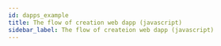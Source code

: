 ```yaml
---
id: dapps_example
title: The flow of creation web dapp (javascript)
sidebar_label: The flow of createion web dapp (javascript)
---
```

